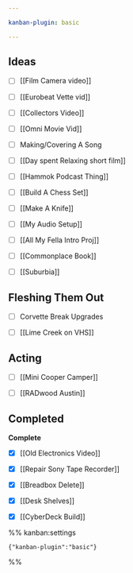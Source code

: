 ```yaml
---

kanban-plugin: basic

---
```


## Ideas

- [ ] [[Film Camera video]]
- [ ] [[Eurobeat Vette vid]]
- [ ] [[Collectors Video]]
- [ ] [[Omni Movie Vid]]
- [ ] Making/Covering A Song
- [ ] [[Day spent Relaxing short film]]
- [ ] [[Hammok Podcast Thing]]
- [ ] [[Build A Chess Set]]
- [ ] [[Make A Knife]]
- [ ] [[My Audio Setup]]
- [ ] [[All My Fella Intro Proj]]
- [ ] [[Commonplace Book]]
- [ ] [[Suburbia]]


## Fleshing Them Out

- [ ] Corvette Break Upgrades
- [ ] [[Lime Creek on VHS]]


## Acting

- [ ] [[Mini Cooper Camper]]
- [ ] [[RADwood Austin]]


## Completed

**Complete**
- [x] [[Old Electronics Video]]
- [x] [[Repair Sony Tape Recorder]]
- [x] [[Breadbox Delete]]
- [x] [[Desk Shelves]]
- [x] [[CyberDeck Build]]




%% kanban:settings
```
{"kanban-plugin":"basic"}
```
%%